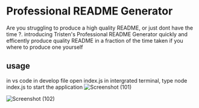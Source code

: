 # Professional README Generator 
Are you struggling to produce a high quality README, or just dont have the time ?. introducing Tristen's Professional README Generator quickly and efficently produce quality README in a fraction of the time taken if you where to produce one yourself

## usage 
in vs code in develop file open index.js in intergrated terminal, type node index.js to start the application
![Screenshot (101)](https://github.com/Tristenh/Professional-README-Generator/assets/121472192/d16b6aef-8a74-41d2-aad7-093c700ef2fe)

![Screenshot (102)](https://github.com/Tristenh/Professional-README-Generator/assets/121472192/bee90d78-fd0a-43f5-90ca-84419aefb321)

